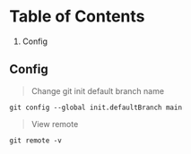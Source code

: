 # Table of Contents

 1. Config

## Config

> Change git init default branch name

    git config --global init.defaultBranch main

> View remote

    git remote -v
    
